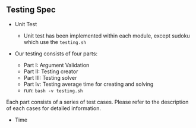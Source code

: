 ## Testing Spec

- Unit Test
	- Unit test has been implemented within each module, except sudoku which use the `testing.sh`

- Our testing consists of four parts:
	- Part I: Argument Validation
	- Part II: Testing creator 
	- Part III: Testing solver
	- Part Iv: Testing average time for creating and solving 
	- run: `bash -v testing.sh`

Each part consists of a series of test cases. Please refer to the description of each cases for detailed information.

- Time
